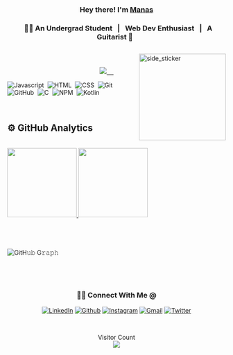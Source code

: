 
 

### <p align="center"> Hey there! I'm [Manas](https://octoprofile.vercel.app/user?id=Manas2403) </p>

### <p align="center"> &nbsp; 👨‍🎓 An Undergrad Student &nbsp; | &nbsp; Web Dev Enthusiast &nbsp; | &nbsp; A Guitarist 🎸 &nbsp;  </p>

##

<img align="right" width=200px height=200px alt="side_sticker" src="https://media.giphy.com/media/TEnXkcsHrP4YedChhA/giphy.gif" />

<br/>

<p align="center"> &nbsp; &nbsp; &nbsp; &nbsp; &nbsp; &nbsp; &nbsp; &nbsp; &nbsp; &nbsp; &nbsp; &nbsp; &nbsp; &nbsp; &nbsp; &nbsp; &nbsp; &nbsp; &nbsp; &nbsp; <a href="https://github.com/Manas2403"><img src="https://img.shields.io/github/followers/Manas2403?color=%234CC61E&label=GitHub%20Followers%20%3A"/> &nbsp; &nbsp; <a 
<br/>


<br/>

![Javascript](https://img.shields.io/badge/-Javascript-05122A?style=flat&logo=Javascript&logoColor=FFA518)&nbsp;
![HTML](https://img.shields.io/badge/-HTML-05122A?style=flat&logo=HTML5)&nbsp;
![CSS](https://img.shields.io/badge/-CSS-05122A?style=flat&logo=CSS3&logoColor=1572B6)&nbsp;
![Git](https://img.shields.io/badge/-Git-05122A?style=flat&logo=git)&nbsp;
![GitHub](https://img.shields.io/badge/-GitHub-05122A?style=flat&logo=github)&nbsp;
![C](https://img.shields.io/badge/-C-05122A?style=flat&logo=C&logoColor=A8B9CC)&nbsp;
![NPM](https://img.shields.io/badge/-Xd-05122A?style=flat&logo=npm)&nbsp;
![Kotlin](https://img.shields.io/badge/-Xd-05122A?style=flat&logo=kotlin)&nbsp;

<br/>

<h2>⚙️ GitHub Analytics</h2>

<br/>
       
<a href="https://github.com/Manas2403">
  
  <img height="160em" src="https://github-readme-stats.vercel.app/api?username=Manas2403&count_private=true&show_icons=true&&theme=chartreuse-dark&include_all_commits=true" />
  <img height="160em" src="https://github-readme-streak-stats.herokuapp.com?user=Manas2403&theme=chartreuse-dark">
  
</a>

<br/>

#

<br/>

![GitH𝚞𝚋 G𝚛𝚊𝚙𝚑](https://activity-graph.herokuapp.com/graph?username=Manas2403&theme=react-dark&hide_border=true&area=true)

#

<br/>

<div align="center">
<h3> 🤝🏻 Connect With Me @ </h3>

[![LinkedIn](https://img.shields.io/badge/LinkedIn-black?style=flat-square&logo=Linkedin)](https://www.linkedin.com/in/manas-gupta-439392224/)
[![Github](https://img.shields.io/badge/GitHub-black?style=flat-square&logo=GitHub)](https://github.com/Manas2403)
[![Instagram](https://img.shields.io/badge/Instagram-black?style=flat-square&logo=Instagram)](https://www.instagram.com/manas1707/)
[![Gmail](https://img.shields.io/badge/Gmail-black?style=flat-square&logo=Gmail)](mailto:guptamanas149@gmail.com)
[![Twitter](https://img.shields.io/badge/Twitter-black?style=flat-square&logo=Twitter)](https://twitter.com/ManasMG24)

</div>

<br/>

<p align="center"> 
  Visitor Count
  
  </br>
  <img src="https://profile-counter.glitch.me/Manas2403/count.svg" />
</p>

